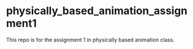 # physically_based_animation_assignment1

This repo is for the assignment 1 in physically based animation class.
